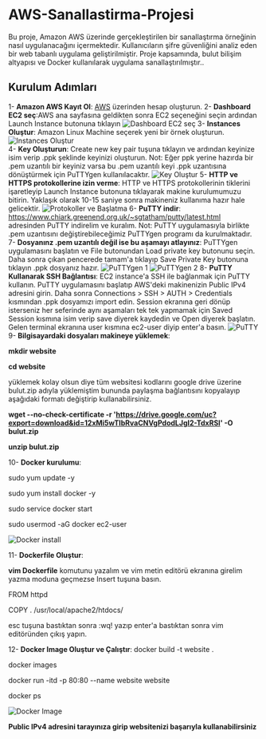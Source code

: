 # AWS-Sanallastirma-Projesi
Bu proje, Amazon AWS üzerinde gerçekleştirilen bir sanallaştırma örneğinin nasıl uygulanacağını içermektedir. Kullanıcıların şifre güvenliğini analiz eden bir web tabanlı uygulama geliştirilmiştir. Proje kapsamında, bulut bilişim altyapısı ve Docker kullanılarak uygulama sanallaştırılmıştır..

## Kurulum Adımları

1- **Amazon AWS Kayıt Ol**: [AWS](https://aws.amazon.com/) üzerinden hesap oluşturun.
2- **Dashboard EC2 seç**:AWS ana sayfasına geldikten sonra EC2 seçeneğini seçin ardından Launch Instance butonuna tıklayın
![Dashboard EC2 seç](https://github.com/AndacAkyuz/AWS-Sanallastirma-Projesi/assets/91327557/936d24ab-20c1-44f1-8979-fbae6ede04c5)
3- **Instances Oluştur**: Amazon Linux Machine seçerek yeni bir örnek oluşturun.
![Instances Oluştur](https://github.com/AndacAkyuz/AWS-Sanallastirma-Projesi/assets/91327557/53821918-b645-485d-a521-42d196232399)  
4- **Key Oluşturun**: Create new key pair tuşuna tıklayın ve ardından keyinize isim verip .ppk şeklinde keyinizi oluşturun. Not: Eğer ppk yerine hazırda bir .pem uzantılı bir keyiniz varsa bu .pem uzantılı keyi .ppk uzantısına dönüştürmek için PuTTYgen kullanılacaktır.
![Key Oluştur](https://github.com/AndacAkyuz/AWS-Sanallastirma-Projesi/assets/91327557/731825e1-08e7-4f3f-9ef6-d1dac216adc8)
5- **HTTP ve HTTPS protokollerine izin verme**: HTTP ve HTTPS protokollerinin tiklerini işaretleyip Launch Instance butonuna tıklayarak makine kurulumumuzu bitirin. Yaklaşık olarak 10-15 saniye sonra makineniz kullanıma hazır hale gelicektir.
![Protokoller ve Başlatma](https://github.com/AndacAkyuz/AWS-Sanallastirma-Projesi/assets/91327557/7a1a1902-cff6-4a26-b6bb-7a761cbfdc5e)
6- **PuTTY indir**: https://www.chiark.greenend.org.uk/~sgtatham/putty/latest.html adresinden PuTTY indirelim ve kuralım.
Not: PuTTY uygulamasıyla birlikte .pem uzantısını değiştirebileceğimiz PuTTYgen programı da kurulmaktadır.
7- **Dosyanınz .pem uzantılı değil ise bu aşamayı atlayınız**: PuTTYgen uygulamasını başlatın ve File butonundan Load private key butonunu seçin. Daha sonra çıkan pencerede tamam'a tıklayıp Save Private Key butonuna tıklayın .ppk dosyanız hazır.
![PuTTYgen 1](https://github.com/AndacAkyuz/AWS-Sanallastirma-Projesi/assets/91327557/b1eb3dd8-1dfa-4638-b33f-fb5d1693368f)
![PuTTYgen 2](https://github.com/AndacAkyuz/AWS-Sanallastirma-Projesi/assets/91327557/ce94c95a-6d2c-49a2-ad78-26e6566a4f39)
8- **PuTTY Kullanarak SSH Bağlantısı**: EC2 instance'a SSH ile bağlanmak için PuTTY kullanın. PuTTY uygulamasını başlatıp AWS'deki makinenizin Public IPv4 adresini girin. Daha sonra Connections > SSH > AUTH > Credentials kısmından .ppk dosyamızı import edin. Session ekranına geri dönüp isterseniz her seferinde aynı aşamaları tek tek yapmamak için Saved Session kısmına isim verip save diyerek kaydedin ve Open diyerek başlatın. Gelen terminal ekranına user kısmına ec2-user diyip enter'a basın.
![PuTTY](https://github.com/AndacAkyuz/AWS-Sanallastirma-Projesi/assets/91327557/c06a0762-9694-474a-b7c8-9240ca0a2771)
9- **Bilgisayardaki dosyaları makineye yüklemek**:

**mkdir website**

**cd website**

yüklemek kolay olsun diye tüm websitesi kodlarını google drive üzerine bulut.zip adıyla yüklemiştim bununda paylaşma bağlantısını kopyalayıp aşağıdaki formatı değiştirip kullanabilirsiniz.

**wget --no-check-certificate -r 'https://drive.google.com/uc?export=download&id=12xMi5wTIbRvaCNVgPdodLJgI2-TdxRSI' -O bulut.zip**

**unzip bulut.zip**

10- **Docker kurulumu**:

sudo yum update -y

sudo yum install docker -y

sudo service docker start

sudo usermod -aG docker ec2-user 

![Docker install](https://github.com/AndacAkyuz/AWS-Sanallastirma-Projesi/assets/91327557/46f715c2-d4c3-47c4-a561-5877f5e18795)

11- **Dockerfile Oluştur**:

**vim Dockerfile** komutunu yazalım ve vim metin editörü ekranına girelim yazma moduna geçmezse Insert tuşuna basın.

FROM httpd

COPY . /usr/local/apache2/htdocs/

esc tuşuna bastıktan sonra :wq! yazıp enter'a bastıktan sonra vim editöründen çıkış yapın.

12- **Docker Image Oluştur ve Çalıştır**:
docker build -t website .

docker images

docker run -itd -p 80:80 --name website website

docker ps

![Docker Image](https://github.com/AndacAkyuz/AWS-Sanallastirma-Projesi/assets/91327557/5a18450a-f98b-471c-8447-64ebe95779ea)


**Public IPv4 adresini tarayınıza girip websitenizi başarıyla kullanabilirsiniz**

